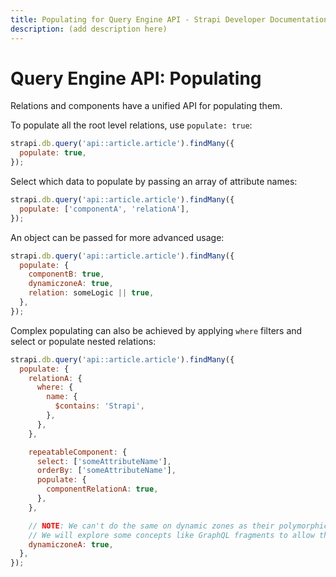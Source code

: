 ```yaml
---
title: Populating for Query Engine API - Strapi Developer Documentation
description: (add description here)
---
```

<!-- TODO: update SEO tags -->

# Query Engine API: Populating

Relations and components have a unified API for populating them.

To populate all the root level relations, use `populate: true`:

```js
strapi.db.query('api::article.article').findMany({
  populate: true,
});
```

Select which data to populate by passing an array of attribute names:

```js
strapi.db.query('api::article.article').findMany({
  populate: ['componentA', 'relationA'],
});
```

An object can be passed for more advanced usage:

```js
strapi.db.query('api::article.article').findMany({
  populate: {
    componentB: true,
    dynamiczoneA: true,
    relation: someLogic || true,
  },
});
```

Complex populating can also be achieved by applying `where` filters and select or populate nested relations:

```js
strapi.db.query('api::article.article').findMany({
  populate: {
    relationA: {
      where: {
        name: {
          $contains: 'Strapi',
        },
      },
    },

    repeatableComponent: {
      select: ['someAttributeName'],
      orderBy: ['someAttributeName'],
      populate: {
        componentRelationA: true,
      },
    },

    // NOTE: We can't do the same on dynamic zones as their polymorphic nature prevents it for now.
    // We will explore some concepts like GraphQL fragments to allow this later on
    dynamiczoneA: true,
  },
});
```

<!-- TODO: check with devs and uncomment this when ready/implemented -->
<!-- ## Populating Components and Dynamic Zones

Components won't be populated by default in the DB layer. We will allow populating them like relations to have more features. This will allow more efficent DB queries for usecase that don't need the components.

We will however keep the auto populate in the business logic layer for the components so the Admin panel have the right data. We should think about it for the REST API (should it be optional or not).

This will also allow filtering on them & ordering them like a simple relation.

```js
strapi.db.query('api::article.article').findMany({
  populate: {
    componentB: true,
    dynamiczoneA: true,
  },
});

strapi.db.query('api::article.article').findMany({
  populate: {
    repeatableComponent: {
      select: [],
      limit: 2,
      offset: 10,
      orderBy: { field: 'asc' },
      populate: {},
    },
    // We can't do the same on dynamic zones as their polymorphic nature prevents it.
    dynamiczoneA: true,
  },
});
``` -->
